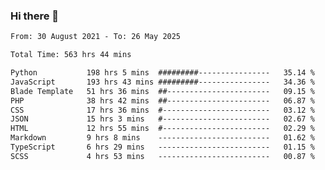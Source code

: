 ### Hi there 👋

<!--
**dominoto/dominoto** is a ✨ _special_ ✨ repository because its `README.md` (this file) appears on your GitHub profile.

Here are some ideas to get you started:

- 🔭 I’m currently working on ...
- 🌱 I’m currently learning ...
- 👯 I’m looking to collaborate on ...
- 🤔 I’m looking for help with ...
- 💬 Ask me about ...
- 📫 How to reach me: ...
- 😄 Pronouns: ...
- ⚡ Fun fact: ...
-->
<!--START_SECTION:waka-->

```txt
From: 30 August 2021 - To: 26 May 2025

Total Time: 563 hrs 44 mins

Python           198 hrs 5 mins  #########----------------   35.14 %
JavaScript       193 hrs 43 mins #########----------------   34.36 %
Blade Template   51 hrs 36 mins  ##-----------------------   09.15 %
PHP              38 hrs 42 mins  ##-----------------------   06.87 %
CSS              17 hrs 36 mins  #------------------------   03.12 %
JSON             15 hrs 3 mins   #------------------------   02.67 %
HTML             12 hrs 55 mins  #------------------------   02.29 %
Markdown         9 hrs 8 mins    -------------------------   01.62 %
TypeScript       6 hrs 29 mins   -------------------------   01.15 %
SCSS             4 hrs 53 mins   -------------------------   00.87 %
```

<!--END_SECTION:waka-->

